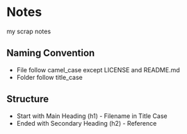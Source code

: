 # Notes

my scrap notes

## Naming Convention

* File follow camel_case except LICENSE and README.md
* Folder follow title_case

## Structure

* Start with Main Heading (h1) - Filename in Title Case
* Ended with Secondary Heading (h2) - Reference